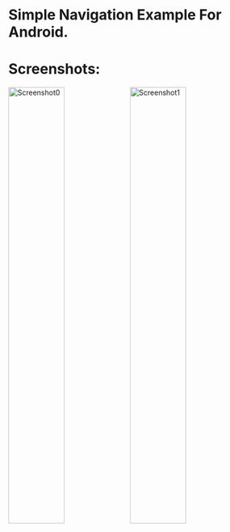 # Simple Navigation Example For Android.

# Screenshots:
<img width="47%" alt="Screenshot0" src="https://github.com/user-attachments/assets/232009b3-bf8f-4cf3-8d9d-be9c5da27409" />
<img width="47%" alt="Screenshot1" src="https://github.com/user-attachments/assets/3808186f-de8c-4a71-903e-fb6444165eed" />
